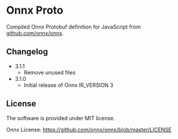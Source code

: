 # Onnx Proto

Compiled Onnx Protobuf definition for JavaScript from [github.com/onnx/onnx](https://github.com/onnx/onnx/master/onnx/onnx.proto3).

## Changelog

* 3.1.1
  * Remove unused files
* 3.1.0
  * Initial release of Onnx IR_VERSION 3

## License

The software is provided under MIT license.

Onnx License: https://github.com/onnx/onnx/blob/master/LICENSE

